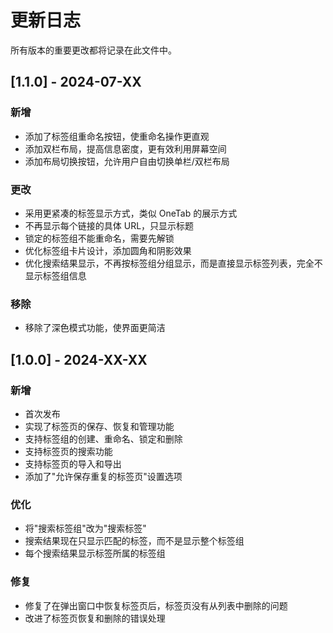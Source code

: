 # 更新日志

所有版本的重要更改都将记录在此文件中。

## [1.1.0] - 2024-07-XX

### 新增
- 添加了标签组重命名按钮，使重命名操作更直观
- 添加双栏布局，提高信息密度，更有效利用屏幕空间
- 添加布局切换按钮，允许用户自由切换单栏/双栏布局

### 更改
- 采用更紧凑的标签显示方式，类似 OneTab 的展示方式
- 不再显示每个链接的具体 URL，只显示标题
- 锁定的标签组不能重命名，需要先解锁
- 优化标签组卡片设计，添加圆角和阴影效果
- 优化搜索结果显示，不再按标签组分组显示，而是直接显示标签列表，完全不显示标签组信息

### 移除
- 移除了深色模式功能，使界面更简洁

## [1.0.0] - 2024-XX-XX

### 新增
- 首次发布
- 实现了标签页的保存、恢复和管理功能
- 支持标签组的创建、重命名、锁定和删除
- 支持标签页的搜索功能
- 支持标签页的导入和导出
- 添加了"允许保存重复的标签页"设置选项

### 优化
- 将"搜索标签组"改为"搜索标签"
- 搜索结果现在只显示匹配的标签，而不是显示整个标签组
- 每个搜索结果显示标签所属的标签组

### 修复
- 修复了在弹出窗口中恢复标签页后，标签页没有从列表中删除的问题
- 改进了标签页恢复和删除的错误处理
